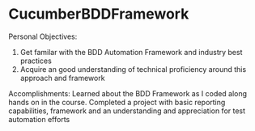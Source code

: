 # CucumberBDDFramework

Personal Objectives:
1. Get familar with the BDD Automation Framework and industry best practices
2. Acquire an good understanding of technical proficiency around this approach and framework

Accomplishments:
Learned about the BDD Framework as I coded along hands on in the course.
Completed a project with basic reporting capabilities, framework and an understanding and appreciation for test automation efforts

